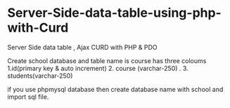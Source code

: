 # Server-Side-data-table-using-php-with-Curd
Server Side data table , Ajax CURD with PHP &amp; PDO

Create school database and table name is course has three coloums 
                  1.id(primary key & auto increment) 
                  2. course (varchar-250) . 
                  3. students(varchar-250)


if you use phpmysql database then create database name with school and import sql file.
